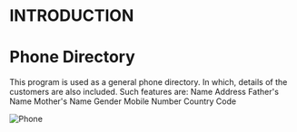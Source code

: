 # INTRODUCTION
# Phone Directory
  This program is used as a general phone directory. In which, details of the customers are also included. Such features are:
  Name
  Address
  Father's Name
  Mother's Name
  Gender
  Mobile Number
  Country Code
  
![Phone](https://user-images.githubusercontent.com/61428299/114853516-7df07a80-9e01-11eb-8316-6feca901fc0e.jpg)

